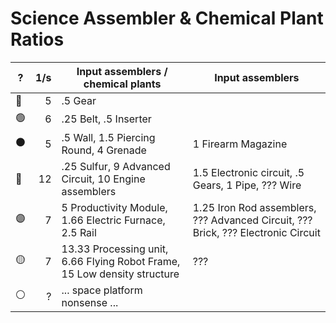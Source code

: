 # Science Assembler & Chemical Plant Ratios

|  ?  | 1/s | Input assemblers / chemical plants                                        | Input assemblers  |
|-----| ---:| --------------------------------------------------------------------------| ------------------|
| 🔴 |    5 | .5 Gear                                                                   |
| 🟢 |    6 | .25 Belt, .5 Inserter                                                     |
| ⚫ |    5 | .5 Wall, 1.5 Piercing Round, 4 Grenade                                    | 1 Firearm Magazine
| 🔵 |   12 | .25 Sulfur, 9 Advanced Circuit, 10 Engine assemblers                      | 1.5 Electronic circuit, .5 Gears, 1 Pipe, ??? Wire
| 🟣 |    7 | 5 Productivity Module, 1.66 Electric Furnace, 2.5 Rail                    | 1.25 Iron Rod assemblers, ??? Advanced Circuit, ??? Brick, ??? Electronic Circuit
| 🟡 |    7 | 13.33 Processing unit, 6.66 Flying Robot Frame, 15 Low density structure  | ???
| ⚪ |    ? | ... space platform nonsense ...
